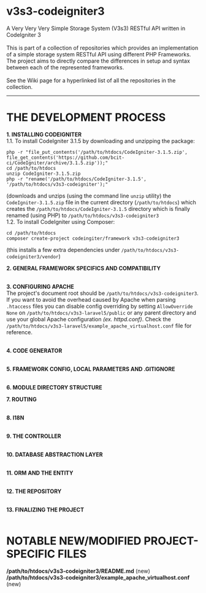 # v3s3-codeigniter3
A Very Very Very Simple Storage System (V3s3) RESTful API written in CodeIgniter 3<br />
<br />
This is part of a collection of repositories which provides an implementation of a simple storage system RESTful API using different PHP Frameworks. The project aims to directly compare the differences in setup and syntax between each of the represented frameworks.<br />
<br />
See the Wiki page for a hyperlinked list of all the repositories in the collection.
<hr />

# THE DEVELOPMENT PROCESS
**1. INSTALLING CODEIGNITER**<br />
1.1. To install CodeIgniter 3.1.5 by downloading and unzipping the package:<br />
```
php -r "file_put_contents('/path/to/htdocs/CodeIgniter-3.1.5.zip', file_get_contents('https://github.com/bcit-ci/CodeIgniter/archive/3.1.5.zip'));"
cd /path/to/htdocs
unzip CodeIgniter-3.1.5.zip
php -r "rename('/path/to/htdocs/CodeIgniter-3.1.5', '/path/to/htdocs/v3s3-codeigniter');"
```
(downloads and unzips (using the command line `unzip` utility) the `CodeIgniter-3.1.5.zip` file in the current directory (`/path/to/htdocs`) which creates the `/path/to/htdocs/CodeIgniter-3.1.5` directory which is finally renamed (using PHP) to `/path/to/htdocs/v3s3-codeigniter3`
<br />
1.2. To install CodeIgniter using Composer:<br />
```
cd /path/to/htdocs
composer create-project codeingiter/framework v3s3-codeigniter3
```
(this installs a few extra dependencies under `/path/to/htdocs/v3s3-codeigniter3/vendor`)
<br />

**2. GENERAL FRAMEWORK SPECIFICS AND COMPATIBILITY**<br />
<br />

**3. CONFIGURING APACHE**<br />
The project's document root should be `/path/to/htdocs/v3s3-codeigniter3`.<br />
If you want to avoid the overhead caused by Apache when parsing `.htaccess` files you can disable config overriding by setting `AllowOverride None` on `/path/to/htdocs/v3s3-laravel5/public` or any parent directory and use your global Apache configuration _(ex. httpd.conf)_. Check the `/path/to/htdocs/v3s3-laravel5/example_apache_virtualhost.conf` file for reference.<br />
<br />

**4. CODE GENERATOR**<br />
<br />

**5. FRAMEWORK CONFIG, LOCAL PARAMETERS AND .GITIGNORE**<br />
<br />

**6. MODULE DIRECTORY STRUCTURE**
<br />

**7. ROUTING**<br />
<br />

**8. I18N**<br />
<br />

**9. THE CONTROLLER**<br />
<br />

**10. DATABASE ABSTRACTION LAYER**<br />
<br />

**11. ORM AND THE ENTITY**<br />
<br />

**12. THE REPOSITORY**<br />
<br />

**13. FINALIZING THE PROJECT**<br />
<br />

# NOTABLE NEW/MODIFIED PROJECT-SPECIFIC FILES
**/path/to/htdocs/v3s3-codeigniter3/README.md** (new)<br />
**/path/to/htdocs/v3s3-codeigniter3/example_apache_virtualhost.conf** (new)<br />
<br />